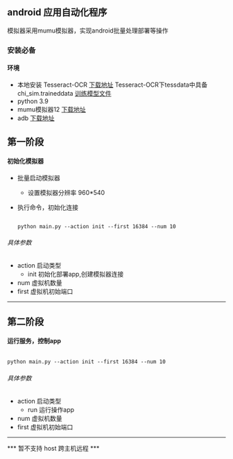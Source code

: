 ## android 应用自动化程序
模拟器采用mumu模拟器，实现android批量处理部署等操作


### 安装必备

#### 环境
- 本地安装 Tesseract-OCR [下载地址](https://digi.bib.uni-mannheim.de/tesseract/tesseract-ocr-w64-setup-5.3.3.20231005.exe)
Tesseract-OCR下tessdata中具备 chi_sim.traineddata [训练模型文件](https://github.com/tesseract-ocr/tessdata/blob/main/chi_sim.traineddata) 
- python 3.9
- mumu模拟器12 [下载地址](https://a11.gdl.netease.com/MuMuInstaller_3.1.4.0_niesdc-mj22456-360-pcsem-dev_zh-Hans_1685675813.exe)
- adb  [下载地址](https://dl.google.com/android/repository/platform-tools_r34.0.5-windows.zip)


## 第一阶段

#### 初始化模拟器

- 批量启动模拟器
  - 设置模拟器分辨率 960*540
- 执行命令，初始化连接
  
  ```shell
  
  python main.py --action init --first 16384 --num 10
  
  ```
###### 具体参数
- action 启动类型
  - init 初始化部署app,创建模拟器连接
- num 虚拟机数量 
- first 虚拟机初始端口 


------
## 第二阶段
#### 运行服务，控制app
```shell

python main.py --action init --first 16384 --num 10

```

###### 具体参数
- action 启动类型
  - run 运行操作app
- num 虚拟机数量 
- first 虚拟机初始端口 

---
*** 暂不支持 host 跨主机远程 ***